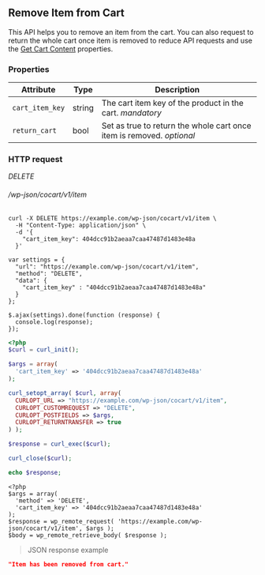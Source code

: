 ## Remove Item from Cart ##

This API helps you to remove an item from the cart. You can also request to return the whole cart once item is removed to reduce API requests and use the [Get Cart Content](#get-cart-contents) properties. 

### Properties ###

| Attribute       | Type   | Description                                   |
| --------------- | ------ | --------------------------------------------- |
| `cart_item_key` | string | The cart item key of the product in the cart. <i class="label label-info">mandatory</i> |
| `return_cart`   | bool   | Set as true to return the whole cart once item is removed. <i class="label label-info">optional</i> |

### HTTP request ###

<div class="api-endpoint">
  <div class="endpoint-data">
    <i class="label label-delete">DELETE</i>
    <h6>/wp-json/cocart/v1/item</h6>
  </div>
</div>

```shell
curl -X DELETE https://example.com/wp-json/cocart/v1/item \
  -H "Content-Type: application/json" \
  -d '{
    "cart_item_key": 404dcc91b2aeaa7caa47487d1483e48a
  }'
```

```javascript--jquery
var settings = {
  "url": "https://example.com/wp-json/cocart/v1/item",
  "method": "DELETE",
  "data": {
    "cart_item_key" : "404dcc91b2aeaa7caa47487d1483e48a"
  }
};

$.ajax(settings).done(function (response) {
  console.log(response);
});
```

```php
<?php
$curl = curl_init();

$args = array(
  'cart_item_key' => '404dcc91b2aeaa7caa47487d1483e48a'
);

curl_setopt_array( $curl, array(
  CURLOPT_URL => "https://example.com/wp-json/cocart/v1/item",
  CURLOPT_CUSTOMREQUEST => "DELETE",
  CURLOPT_POSTFIELDS => $args,
  CURLOPT_RETURNTRANSFER => true
) );

$response = curl_exec($curl);

curl_close($curl);

echo $response;
```

```php--wp-http-api
<?php
$args = array(
  'method' => 'DELETE',
  'cart_item_key' => '404dcc91b2aeaa7caa47487d1483e48a'
);
$response = wp_remote_request( 'https://example.com/wp-json/cocart/v1/item', $args );
$body = wp_remote_retrieve_body( $response );
```

> JSON response example

```json
"Item has been removed from cart."
```
